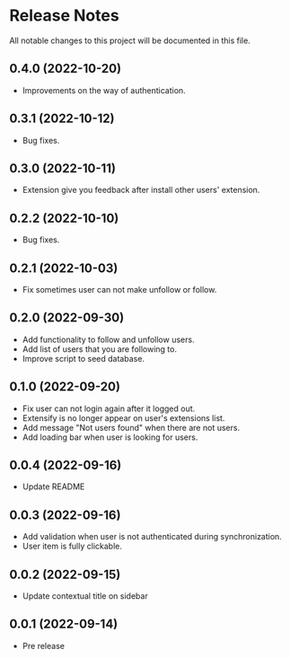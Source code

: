# Release Notes
All notable changes to this project will be documented in this file.

## 0.4.0 (2022-10-20)

- Improvements on the way of authentication.

## 0.3.1 (2022-10-12)

- Bug fixes.

## 0.3.0 (2022-10-11)

- Extension give you feedback after install other users' extension.

## 0.2.2 (2022-10-10)

- Bug fixes.

## 0.2.1 (2022-10-03)

- Fix sometimes user can not make unfollow or follow.

## 0.2.0 (2022-09-30)

- Add functionality to follow and unfollow users.
- Add list of users that you are following to.
- Improve script to seed database.

## 0.1.0 (2022-09-20)

- Fix user can not login again after it logged out.
- Extensify is no longer appear on user's extensions list.
- Add message "Not users found" when there are not users.
- Add loading bar when user is looking for users.

## 0.0.4 (2022-09-16)

- Update README 

## 0.0.3 (2022-09-16)

- Add validation when user is not authenticated during synchronization. 
- User item is fully clickable. 

## 0.0.2 (2022-09-15)

- Update contextual title on sidebar

## 0.0.1 (2022-09-14)

- Pre release